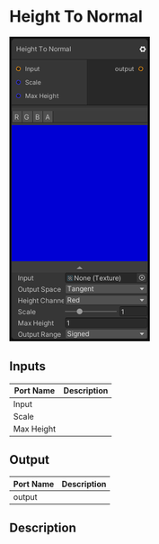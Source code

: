 # Height To Normal
![Mixture.HeightToNormalNode](../../images/Mixture.HeightToNormalNode.png)
## Inputs
Port Name | Description
--- | ---
Input | 
Scale | 
Max Height | 

## Output
Port Name | Description
--- | ---
output | 

## Description

